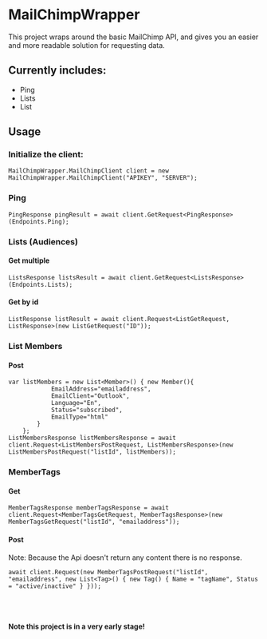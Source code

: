 # MailChimpWrapper
This project wraps around the basic MailChimp API, and gives you an easier and more readable solution for requesting data.

## Currently includes:
- Ping
- Lists
- List

## Usage
### Initialize the client:
```
MailChimpWrapper.MailChimpClient client = new MailChimpWrapper.MailChimpClient("APIKEY", "SERVER");
```
### Ping
```
PingResponse pingResult = await client.GetRequest<PingResponse>(Endpoints.Ping);
```
### Lists (Audiences)
#### Get multiple
```
ListsResponse listsResult = await client.GetRequest<ListsResponse>(Endpoints.Lists);
```
#### Get by id
```
ListResponse listResult = await client.Request<ListGetRequest, ListResponse>(new ListGetRequest("ID"));
```
### List Members
#### Post
```
var listMembers = new List<Member>() { new Member(){
            EmailAddress="emailaddress",
            EmailClient="Outlook",
            Language="En",
            Status="subscribed",
            EmailType="html"
        }
    };
ListMembersResponse listMembersResponse = await client.Request<ListMembersPostRequest, ListMembersResponse>(new ListMembersPostRequest("listId", listMembers));

```
### MemberTags
#### Get
```
MemberTagsResponse memberTagsResponse = await client.Request<MemberTagsGetRequest, MemberTagsResponse>(new MemberTagsGetRequest("listId", "emailaddress"));
```
#### Post
Note: Because the Api doesn't return any content there is no response.
```
await client.Request(new MemberTagsPostRequest("listId", "emailaddress", new List<Tag>() { new Tag() { Name = "tagName", Status = "active/inactive" } }));
```

<br/>
<br/>
<br/>
<b>Note this project is in a very early stage!</b>
